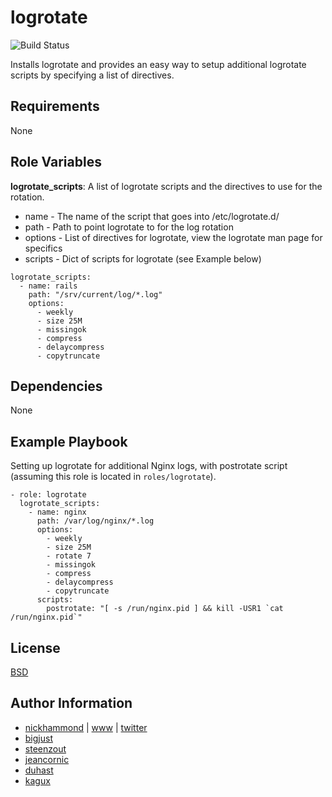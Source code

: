 # logrotate

![Build Status](https://travis-ci.org/nickhammond/ansible-logrotate.svg?branch=master)

Installs logrotate and provides an easy way to setup additional logrotate scripts by
specifying a list of directives.

## Requirements

None

## Role Variables

**logrotate_scripts**: A list of logrotate scripts and the directives to use for the rotation.

* name - The name of the script that goes into /etc/logrotate.d/
* path - Path to point logrotate to for the log rotation
* options - List of directives for logrotate, view the logrotate man page for specifics
* scripts - Dict of scripts for logrotate (see Example below)

```
logrotate_scripts:
  - name: rails
    path: "/srv/current/log/*.log"
    options:
      - weekly
      - size 25M
      - missingok
      - compress
      - delaycompress
      - copytruncate
```

## Dependencies

None

## Example Playbook

Setting up logrotate for additional Nginx logs, with postrotate script (assuming this role is located in `roles/logrotate`).

```
- role: logrotate
  logrotate_scripts:
    - name: nginx
      path: /var/log/nginx/*.log
      options:
        - weekly
        - size 25M
        - rotate 7
        - missingok
        - compress
        - delaycompress
        - copytruncate
      scripts:
        postrotate: "[ -s /run/nginx.pid ] && kill -USR1 `cat /run/nginx.pid`"
```

## License

[BSD](https://raw.githubusercontent.com/nickhammond/logrotate/master/LICENSE)

## Author Information

* [nickhammond](https://github.com/nickhammond) | [www](http://www.nickhammond.com) | [twitter](http://twitter.com/nickhammond)
* [bigjust](https://github.com/bigjust)
* [steenzout](https://github.com/steenzout)
* [jeancornic](https://github.com/jeancornic)
* [duhast](https://github.com/duhast)
* [kagux](https://github.com/kagux)
